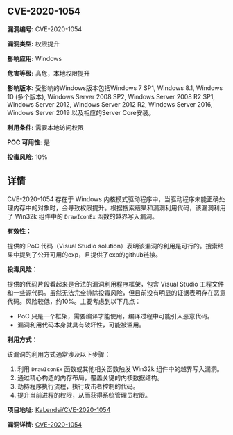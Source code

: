 ## CVE-2020-1054

**漏洞编号:** CVE-2020-1054

**漏洞类型:** 权限提升

**影响应用:** Windows

**危害等级:** 高危，本地权限提升

**影响版本:** 受影响的Windows版本包括Windows 7 SP1, Windows 8.1, Windows 10 (多个版本), Windows Server 2008 SP2, Windows Server 2008 R2 SP1, Windows Server 2012, Windows Server 2012 R2, Windows Server 2016, Windows Server 2019 以及相应的Server Core安装。

**利用条件:** 需要本地访问权限

**POC 可用性:** 是

**投毒风险:** 10%

## 详情

CVE-2020-1054 存在于 Windows 内核模式驱动程序中，当驱动程序未能正确处理内存中的对象时，会导致权限提升。根据搜索结果和漏洞利用代码，该漏洞利用了 Win32k 组件中的 `DrawIconEx` 函数的越界写入漏洞。

**有效性：**

提供的 PoC 代码（Visual Studio solution）表明该漏洞的利用是可行的。搜索结果中提到了公开可用的exp，且提供了exp的github链接。

**投毒风险：**

提供的代码片段看起来是合法的漏洞利用程序框架，包含 Visual Studio 工程文件和一些源代码。虽然无法完全排除投毒风险，但目前没有明显的证据表明存在恶意代码。风险较低，约10%。主要考虑到以下几点：

*   PoC 只是一个框架，需要编译才能使用，编译过程中可能引入恶意代码。
*   漏洞利用代码本身就具有破坏性，可能被滥用。

**利用方式：**

该漏洞的利用方式通常涉及以下步骤：

1.  利用 `DrawIconEx` 函数或其他相关函数触发 Win32k 组件中的越界写入漏洞。
2.  通过精心构造的内存布局，覆盖关键的内核数据结构。
3.  劫持程序执行流程，执行攻击者控制的代码。
4.  提升当前进程的权限，从而获得系统管理员权限。

**项目地址:** [KaLendsi/CVE-2020-1054](https://github.com/KaLendsi/CVE-2020-1054)

**漏洞详情:** [CVE-2020-1054](https://nvd.nist.gov/vuln/detail/CVE-2020-1054)